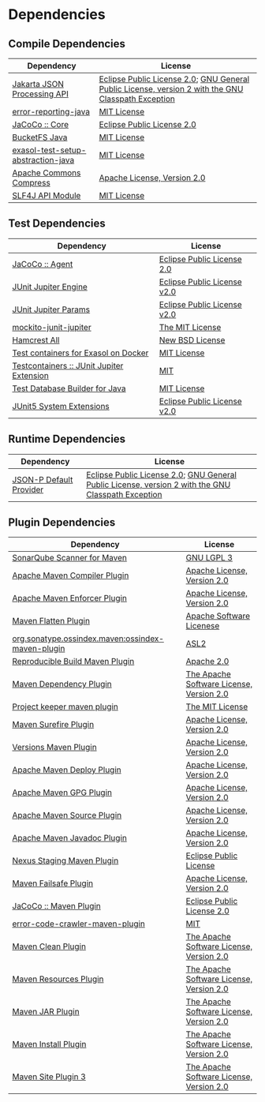 <!-- @formatter:off -->
# Dependencies

## Compile Dependencies

| Dependency                              | License                                                                                                      |
| --------------------------------------- | ------------------------------------------------------------------------------------------------------------ |
| [Jakarta JSON Processing API][0]        | [Eclipse Public License 2.0][1]; [GNU General Public License, version 2 with the GNU Classpath Exception][2] |
| [error-reporting-java][3]               | [MIT License][4]                                                                                             |
| [JaCoCo :: Core][5]                     | [Eclipse Public License 2.0][6]                                                                              |
| [BucketFS Java][7]                      | [MIT License][8]                                                                                             |
| [exasol-test-setup-abstraction-java][9] | [MIT License][10]                                                                                            |
| [Apache Commons Compress][11]           | [Apache License, Version 2.0][12]                                                                            |
| [SLF4J API Module][13]                  | [MIT License][14]                                                                                            |

## Test Dependencies

| Dependency                                      | License                           |
| ----------------------------------------------- | --------------------------------- |
| [JaCoCo :: Agent][5]                            | [Eclipse Public License 2.0][6]   |
| [JUnit Jupiter Engine][17]                      | [Eclipse Public License v2.0][18] |
| [JUnit Jupiter Params][17]                      | [Eclipse Public License v2.0][18] |
| [mockito-junit-jupiter][21]                     | [The MIT License][22]             |
| [Hamcrest All][23]                              | [New BSD License][24]             |
| [Test containers for Exasol on Docker][25]      | [MIT License][26]                 |
| [Testcontainers :: JUnit Jupiter Extension][27] | [MIT][28]                         |
| [Test Database Builder for Java][29]            | [MIT License][30]                 |
| [JUnit5 System Extensions][31]                  | [Eclipse Public License v2.0][32] |

## Runtime Dependencies

| Dependency                   | License                                                                                                      |
| ---------------------------- | ------------------------------------------------------------------------------------------------------------ |
| [JSON-P Default Provider][0] | [Eclipse Public License 2.0][1]; [GNU General Public License, version 2 with the GNU Classpath Exception][2] |

## Plugin Dependencies

| Dependency                                              | License                                        |
| ------------------------------------------------------- | ---------------------------------------------- |
| [SonarQube Scanner for Maven][36]                       | [GNU LGPL 3][37]                               |
| [Apache Maven Compiler Plugin][38]                      | [Apache License, Version 2.0][12]              |
| [Apache Maven Enforcer Plugin][40]                      | [Apache License, Version 2.0][12]              |
| [Maven Flatten Plugin][42]                              | [Apache Software Licenese][43]                 |
| [org.sonatype.ossindex.maven:ossindex-maven-plugin][44] | [ASL2][43]                                     |
| [Reproducible Build Maven Plugin][46]                   | [Apache 2.0][43]                               |
| [Maven Dependency Plugin][48]                           | [The Apache Software License, Version 2.0][43] |
| [Project keeper maven plugin][50]                       | [The MIT License][51]                          |
| [Maven Surefire Plugin][52]                             | [Apache License, Version 2.0][12]              |
| [Versions Maven Plugin][54]                             | [Apache License, Version 2.0][12]              |
| [Apache Maven Deploy Plugin][56]                        | [Apache License, Version 2.0][12]              |
| [Apache Maven GPG Plugin][58]                           | [Apache License, Version 2.0][12]              |
| [Apache Maven Source Plugin][60]                        | [Apache License, Version 2.0][12]              |
| [Apache Maven Javadoc Plugin][62]                       | [Apache License, Version 2.0][12]              |
| [Nexus Staging Maven Plugin][64]                        | [Eclipse Public License][65]                   |
| [Maven Failsafe Plugin][66]                             | [Apache License, Version 2.0][12]              |
| [JaCoCo :: Maven Plugin][68]                            | [Eclipse Public License 2.0][6]                |
| [error-code-crawler-maven-plugin][70]                   | [MIT][71]                                      |
| [Maven Clean Plugin][72]                                | [The Apache Software License, Version 2.0][43] |
| [Maven Resources Plugin][74]                            | [The Apache Software License, Version 2.0][43] |
| [Maven JAR Plugin][76]                                  | [The Apache Software License, Version 2.0][43] |
| [Maven Install Plugin][78]                              | [The Apache Software License, Version 2.0][43] |
| [Maven Site Plugin 3][80]                               | [The Apache Software License, Version 2.0][43] |

[5]: https://www.eclemma.org/jacoco/index.html
[32]: http://www.eclipse.org/legal/epl-v20.html
[23]: https://github.com/hamcrest/JavaHamcrest
[43]: http://www.apache.org/licenses/LICENSE-2.0.txt
[52]: https://maven.apache.org/surefire/maven-surefire-plugin/
[72]: http://maven.apache.org/plugins/maven-clean-plugin/
[21]: https://github.com/mockito/mockito
[71]: https://opensource.org/licenses/MIT
[42]: https://www.mojohaus.org/flatten-maven-plugin/
[11]: https://commons.apache.org/proper/commons-compress/
[50]: https://github.com/exasol/project-keeper/
[54]: http://www.mojohaus.org/versions-maven-plugin/
[38]: https://maven.apache.org/plugins/maven-compiler-plugin/
[30]: https://github.com/exasol/test-db-builder-java/blob/main/LICENSE
[3]: https://github.com/exasol/error-reporting-java/
[6]: https://www.eclipse.org/legal/epl-2.0/
[9]: https://github.com/exasol/exasol-test-setup-abstraction-java/
[8]: https://github.com/exasol/bucketfs-java/blob/main/LICENSE
[56]: https://maven.apache.org/plugins/maven-deploy-plugin/
[37]: http://www.gnu.org/licenses/lgpl.txt
[68]: https://www.jacoco.org/jacoco/trunk/doc/maven.html
[26]: https://github.com/exasol/exasol-testcontainers/blob/main/LICENSE
[22]: https://github.com/mockito/mockito/blob/main/LICENSE
[46]: http://zlika.github.io/reproducible-build-maven-plugin
[10]: https://github.com/exasol/exasol-test-setup-abstraction-java/blob/main/LICENSE
[14]: http://www.opensource.org/licenses/mit-license.php
[36]: http://sonarsource.github.io/sonar-scanner-maven/
[4]: https://github.com/exasol/error-reporting-java/blob/main/LICENSE
[17]: https://junit.org/junit5/
[0]: https://github.com/eclipse-ee4j/jsonp
[60]: https://maven.apache.org/plugins/maven-source-plugin/
[2]: https://projects.eclipse.org/license/secondary-gpl-2.0-cp
[13]: http://www.slf4j.org
[74]: http://maven.apache.org/plugins/maven-resources-plugin/
[29]: https://github.com/exasol/test-db-builder-java/
[64]: http://www.sonatype.com/public-parent/nexus-maven-plugins/nexus-staging/nexus-staging-maven-plugin/
[66]: https://maven.apache.org/surefire/maven-failsafe-plugin/
[48]: http://maven.apache.org/plugins/maven-dependency-plugin/
[28]: http://opensource.org/licenses/MIT
[65]: http://www.eclipse.org/legal/epl-v10.html
[51]: https://github.com/exasol/project-keeper/blob/main/LICENSE
[76]: http://maven.apache.org/plugins/maven-jar-plugin/
[1]: https://projects.eclipse.org/license/epl-2.0
[12]: https://www.apache.org/licenses/LICENSE-2.0.txt
[40]: https://maven.apache.org/enforcer/maven-enforcer-plugin/
[18]: https://www.eclipse.org/legal/epl-v20.html
[24]: http://www.opensource.org/licenses/bsd-license.php
[78]: http://maven.apache.org/plugins/maven-install-plugin/
[44]: https://sonatype.github.io/ossindex-maven/maven-plugin/
[58]: https://maven.apache.org/plugins/maven-gpg-plugin/
[27]: https://testcontainers.org
[7]: https://github.com/exasol/bucketfs-java/
[25]: https://github.com/exasol/exasol-testcontainers/
[31]: https://github.com/itsallcode/junit5-system-extensions
[80]: http://maven.apache.org/plugins/maven-site-plugin/
[62]: https://maven.apache.org/plugins/maven-javadoc-plugin/
[70]: https://github.com/exasol/error-code-crawler-maven-plugin
